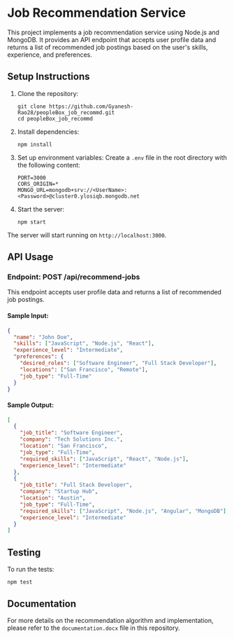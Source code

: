 # Job Recommendation Service

This project implements a job recommendation service using Node.js and MongoDB. It provides an API endpoint that accepts user profile data and returns a list of recommended job postings based on the user's skills, experience, and preferences.

## Setup Instructions

1. Clone the repository:
   ```
   git clone https://github.com/Gyanesh-Rao28/peopleBox_job_recommd.git
   cd peopleBox_job_recommd
   ```

2. Install dependencies:
   ```
   npm install
   ```

3. Set up environment variables:
   Create a `.env` file in the root directory with the following content:
   ```
   PORT=3000
   CORS_ORIGIN=*
   MONGO_URL=mongodb+srv://<UserName>:<Password>@cluster0.ylosiqb.mongodb.net
   ```

4. Start the server:
   ```
   npm start
   ```

The server will start running on `http://localhost:3000`.

## API Usage

### Endpoint: POST /api/recommend-jobs

This endpoint accepts user profile data and returns a list of recommended job postings.

#### Sample Input:

```json
{
  "name": "John Doe",
  "skills": ["JavaScript", "Node.js", "React"],
  "experience_level": "Intermediate",
  "preferences": {
    "desired_roles": ["Software Engineer", "Full Stack Developer"],
    "locations": ["San Francisco", "Remote"],
    "job_type": "Full-Time"
  }
}
```

#### Sample Output:

```json
[
  {
    "job_title": "Software Engineer",
    "company": "Tech Solutions Inc.",
    "location": "San Francisco",
    "job_type": "Full-Time",
    "required_skills": ["JavaScript", "React", "Node.js"],
    "experience_level": "Intermediate"
  },
  {
    "job_title": "Full Stack Developer",
    "company": "Startup Hub",
    "location": "Austin",
    "job_type": "Full-Time",
    "required_skills": ["JavaScript", "Node.js", "Angular", "MongoDB"],
    "experience_level": "Intermediate"
  }
]
```

## Testing

To run the tests:

```
npm test
```

## Documentation

For more details on the recommendation algorithm and implementation, please refer to the `documentation.docx` file in this repository.